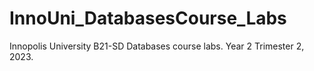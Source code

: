 # InnoUni_DatabasesCourse_Labs
Innopolis University B21-SD Databases course labs. Year 2 Trimester 2, 2023.
